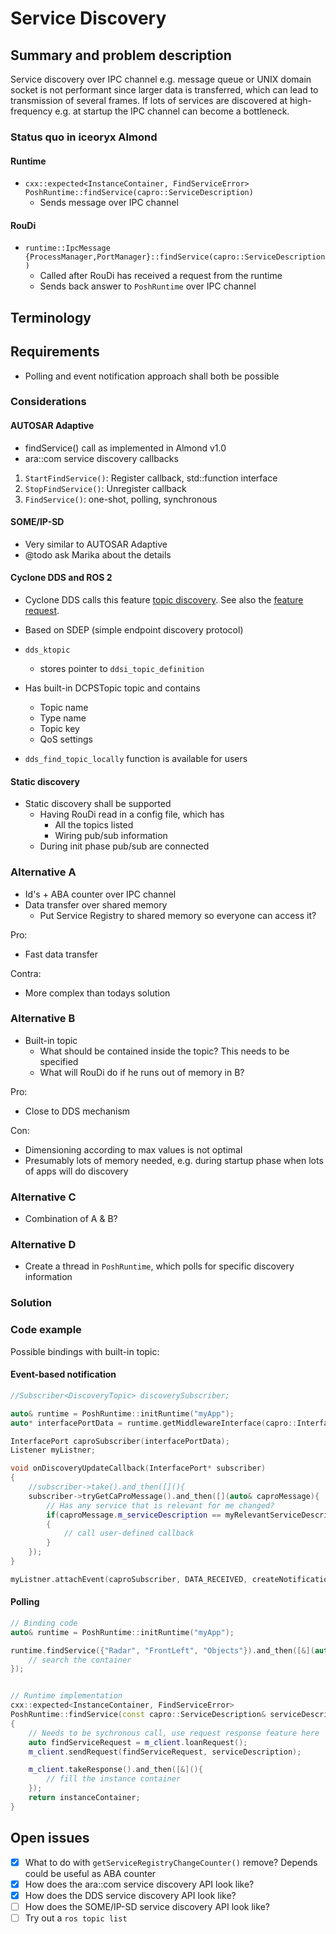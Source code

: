 # Service Discovery

## Summary and problem description

Service discovery over IPC channel e.g. message queue or UNIX domain socket is not performant since larger data is transferred, which can lead to transmission of several frames. If lots of services are discovered at high-frequency e.g. at startup the IPC channel can become a bottleneck.

### Status quo in iceoryx Almond

#### Runtime

* `cxx::expected<InstanceContainer, FindServiceError> PoshRuntime::findService(capro::ServiceDescription)`
  * Sends message over IPC channel

#### RouDi

* `runtime::IpcMessage {ProcessManager,PortManager}::findService(capro::ServiceDescription)`
  * Called after RouDi has received a request from the runtime
  * Sends back answer to `PoshRuntime` over IPC channel

## Terminology

## Requirements

* Polling and event notification approach shall both be possible

### Considerations

#### AUTOSAR Adaptive

* findService() call as implemented in Almond v1.0
* ara::com service discovery callbacks

1. `StartFindService()`: Register callback, std::function interface
1. `StopFindService()`: Unregister callback
1. `FindService()`: one-shot, polling, synchronous

#### SOME/IP-SD

* Very similar to AUTOSAR Adaptive
* @todo ask Marika about the details

#### Cyclone DDS and ROS 2

* Cyclone DDS calls this feature [topic discovery](https://github.com/eclipse-cyclonedds/cyclonedds/blob/master/docs/dev/topic_discovery.md). See also the [feature request](https://github.com/eclipse-cyclonedds/cyclonedds/issues/42).

* Based on SDEP (simple endpoint discovery protocol)
* `dds_ktopic`
  * stores pointer to `ddsi_topic_definition`
* Has built-in DCPSTopic topic and contains
  * Topic name
  * Type name
  * Topic key
  * QoS settings
* `dds_find_topic_locally` function is available for users

#### Static discovery

* Static discovery shall be supported
  * Having RouDi read in a config file, which has
    * All the topics listed
    * Wiring pub/sub information
  * During init phase pub/sub are connected

### Alternative A

* Id's + ABA counter over IPC channel
* Data transfer over shared memory
  * Put Service Registry to shared memory so everyone can access it?

Pro:

* Fast data transfer

Contra:

* More complex than todays solution

### Alternative B

* Built-in topic
  * What should be contained inside the topic? This needs to be specified
  * What will RouDi do if he runs out of memory in B?

Pro:

* Close to DDS mechanism

Con:

* Dimensioning according to max values is not optimal
* Presumably lots of memory needed, e.g. during startup phase when lots of apps will do discovery

### Alternative C

* Combination of A & B?

### Alternative D

* Create a thread in `PoshRuntime`, which polls for specific discovery information

### Solution

### Code example

Possible bindings with built-in topic:

#### Event-based notification

```cpp
//Subscriber<DiscoveryTopic> discoverySubscriber;

auto& runtime = PoshRuntime::initRuntime("myApp");
auto* interfacePortData = runtime.getMiddlewareInterface(capro::Interfaces::INTERNAL);

InterfacePort caproSubscriber(interfacePortData);
Listener myListner;

void onDiscoveryUpdateCallback(InterfacePort* subscriber)
{
    //subscriber->take().and_then([](){
    subscriber->tryGetCaProMessage().and_then([](auto& caproMessage){
        // Has any service that is relevant for me changed?
        if(caproMessage.m_serviceDescription == myRelevantServiceDescription && someOtherCondition())
        {
            // call user-defined callback
        }
    });
}

myListner.attachEvent(caproSubscriber, DATA_RECEIVED, createNotificationCallback(onDiscoveryUpdateCallback));
```

#### Polling

```cpp
// Binding code
auto& runtime = PoshRuntime::initRuntime("myApp");

runtime.findService({"Radar", "FrontLeft", "Objects"}).and_then([&](auto& container){
    // search the container
});


// Runtime implementation
cxx::expected<InstanceContainer, FindServiceError>
PoshRuntime::findService(const capro::ServiceDescription& serviceDescription) noexcept
{
    // Needs to be sychronous call, use request response feature here
    auto findServiceRequest = m_client.loanRequest();
    m_client.sendRequest(findServiceRequest, serviceDescription);

    m_client.takeResponse().and_then([&](){
        // fill the instance container
    });
    return instanceContainer;
}
```

## Open issues

* [x] What to do with `getServiceRegistryChangeCounter()` remove? Depends could be useful as ABA counter
* [x] How does the ara::com service discovery API look like?
* [x] How does the DDS service discovery API look like?
* [ ] How does the SOME/IP-SD service discovery API look like?
* [ ] Try out a `ros topic list`
